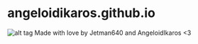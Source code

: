 
# angeloidikaros.github.io
![alt tag](http://i.imgur.com/WsTDIb7.png)
Made with love by Jetman640 and AngeloidIkaros <3
